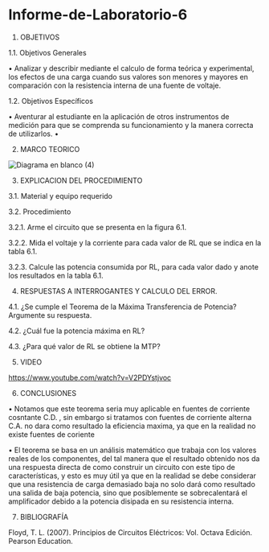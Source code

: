 # Informe-de-Laboratorio-6

1.	OBJETIVOS 

1.1.	Objetivos Generales 

• Analizar y describir mediante el calculo de forma teórica y experimental, los efectos de una carga cuando sus valores son menores y mayores en comparación con la resistencia interna de una fuente de voltaje.

1.2.	Objetivos Específicos 

• Aventurar al estudiante en la aplicación de otros instrumentos de medición para que se comprenda su funcionamiento y la manera correcta de utilizarlos.
• 

2.	MARCO TEORICO

![Diagrama en blanco (4)](https://user-images.githubusercontent.com/93899658/149516494-038f163c-e525-4ef8-9ea2-d2d9210e9adc.png)


3.	EXPLICACION DEL PROCEDIMIENTO

3.1.	Material y equipo requerido 

3.2.	Procedimiento

3.2.1.	Arme el circuito que se presenta en la figura 6.1.

3.2.2. Mida el voltaje y la corriente para cada valor de RL que se indica en la tabla 6.1.

3.2.3. Calcule las potencia consumida por RL, para cada valor dado y anote los
resultados en la tabla 6.1.

4.	RESPUESTAS A INTERROGANTES Y CALCULO DEL ERROR.

4.1. ¿Se cumple el Teorema de la Máxima Transferencia de Potencia? Argumente su
respuesta.

4.2. ¿Cuál fue la potencia máxima en RL?

4.3. ¿Para qué valor de RL se obtiene la MTP?

5.	VIDEO

https://www.youtube.com/watch?v=V2PDYstjvoc

6.	CONCLUSIONES	

• Notamos que este teorema seria muy aplicable en fuentes de corriente cosntante C.D. , sin embargo si tratamos con fuentes de corriente alterna C.A. no dara como resultado la eficiencia maxima, ya que en la realidad no existe fuentes de coriente  
 
• El teorema se basa en un análisis matemático que trabaja con los valores reales de los componentes, del tal manera que el resultado obtenido nos da una respuesta directa de como construir un circuito con este tipo de características, y esto es muy útil ya que en la realidad se debe considerar que una resistencia de carga demasiado baja no solo dará como resultado una salida de baja potencia, sino que posiblemente se sobrecalentará el amplificador debido a la potencia disipada en su resistencia interna.

7. BIBLIOGRAFÍA 

Floyd, T. L. (2007). Principios de Circuitos Eléctricos: Vol. Octava Edición. Pearson Education.


